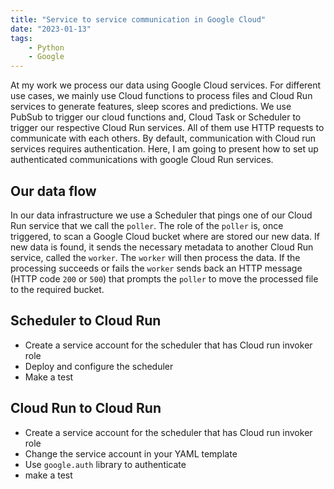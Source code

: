 ```yaml
---
title: "Service to service communication in Google Cloud"
date: "2023-01-13"
tags:
    - Python
    - Google
---
```



At my work we process our data using Google Cloud services. For different use cases, we mainly use Cloud functions to process files and Cloud Run services to generate features, sleep scores and predictions. We use PubSub to trigger our cloud functions and, Cloud Task or Scheduler to trigger our respective Cloud Run services. All of them use HTTP requests to communicate with each others. By default, communication with Cloud run services requires authentication. Here, I am going to present how to set up authenticated communications with google Cloud Run services.



## Our data flow

In our data infrastructure we use a Scheduler that pings one of our Cloud Run service that we call the `poller`. The role of the `poller` is, once triggered, to scan a Google Cloud bucket where are stored our new data. If new data is found, it sends the necessary metadata to another Cloud Run service, called the `worker`. The `worker` will then process the data. If the processing succeeds or fails the `worker` sends back an HTTP message (HTTP code `200` or `500`) that prompts the `poller` to move the processed file to the required bucket.


## Scheduler to Cloud Run


- Create a service account for the scheduler that has Cloud run invoker role
- Deploy and configure the scheduler
- Make a test

## Cloud Run to Cloud Run

- Create a service account for the scheduler that has Cloud run invoker role
- Change the service account in your YAML template
- Use `google.auth` library to authenticate
- make a test
